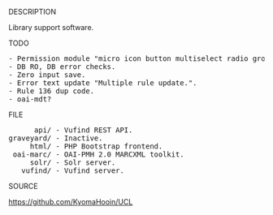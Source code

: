 
DESCRIPTION

Library support software.

TODO
<pre>
- Permission module "micro icon button multiselect radio group".
- DB RO, DB error checks.
- Zero input save.
- Error text update "Multiple rule update.".
- Rule 136 dup code.
- oai-mdt?
</pre>
FILE
<pre>
      api/ - Vufind REST API.
graveyard/ - Inactive.
     html/ - PHP Bootstrap frontend.
 oai-marc/ - OAI-PMH 2.0 MARCXML toolkit.
     solr/ - Solr server.
   vufind/ - Vufind server.
</pre>
SOURCE

https://github.com/KyomaHooin/UCL
